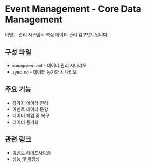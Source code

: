 # Event Management - Core Data Management

이벤트 관리 시스템의 핵심 데이터 관리 컴포넌트입니다.

## 구성 파일
- `management.md` - 데이터 관리 시나리오
- `sync.md` - 데이터 동기화 시나리오

## 주요 기능
- 참가자 데이터 관리
- 이벤트 데이터 통합
- 데이터 백업 및 복구
- 데이터 동기화

## 관련 링크
- [이벤트 라이프사이클](../lifecycle/README.md)
- [성능 및 확장성](../performance/README.md)
